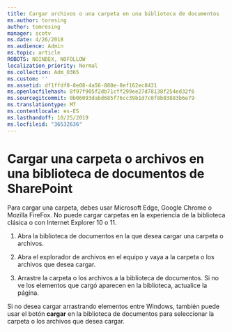 ```yaml
---
title: Cargar archivos o una carpeta en una biblioteca de documentos
ms.author: toresing
author: tomresing
manager: scotv
ms.date: 4/26/2018
ms.audience: Admin
ms.topic: article
ROBOTS: NOINDEX, NOFOLLOW
localization_priority: Normal
ms.collection: Adm_O365
ms.custom: ''
ms.assetid: df1ffdf0-8e08-4a56-880e-8ef162ec8431
ms.openlocfilehash: 8f97f905f2db71cff299ee27d78138f254ed32f6
ms.sourcegitcommit: 0b06093dabd685f76cc39b1d7c0f8b03883b6e79
ms.translationtype: MT
ms.contentlocale: es-ES
ms.lasthandoff: 10/25/2019
ms.locfileid: "36532636"
---
```

# <a name="upload-a-folder-or-files-to-a-sharepoint-document-library"></a>Cargar una carpeta o archivos en una biblioteca de documentos de SharePoint

Para cargar una carpeta, debes usar Microsoft Edge, Google Chrome o Mozilla FireFox. No puede cargar carpetas en la experiencia de la biblioteca clásica o con Internet Explorer 10 o 11.
  
1. Abra la biblioteca de documentos en la que desea cargar una carpeta o archivos.
    
2. Abra el explorador de archivos en el equipo y vaya a la carpeta o los archivos que desea cargar.
    
3. Arrastre la carpeta o los archivos a la biblioteca de documentos. Si no ve los elementos que cargó aparecen en la biblioteca, actualice la página. 
    
Si no desea cargar arrastrando elementos entre Windows, también puede usar el botón **cargar** en la biblioteca de documentos para seleccionar la carpeta o los archivos que desea cargar. 
  

